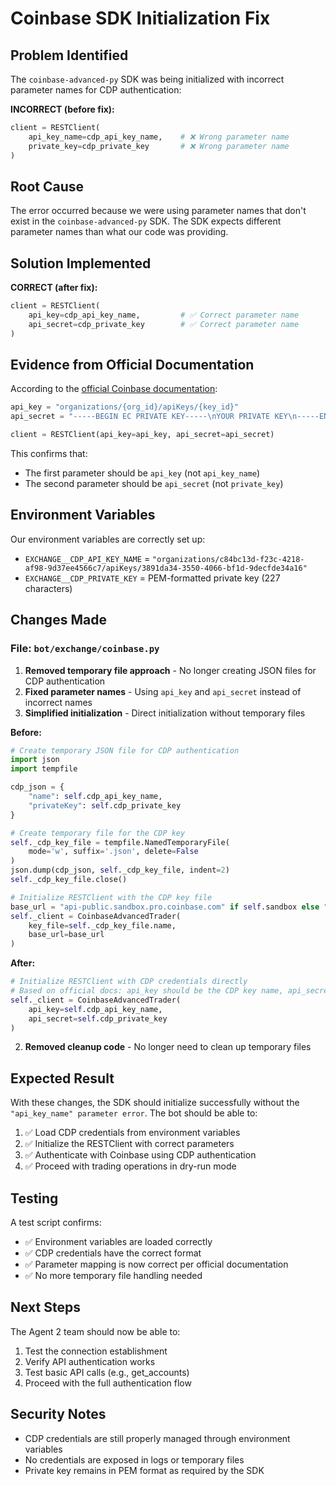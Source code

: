 # Coinbase SDK Initialization Fix

## Problem Identified

The `coinbase-advanced-py` SDK was being initialized with incorrect parameter names for CDP authentication:

**INCORRECT (before fix):**
```python
client = RESTClient(
    api_key_name=cdp_api_key_name,    # ❌ Wrong parameter name
    private_key=cdp_private_key       # ❌ Wrong parameter name
)
```

## Root Cause

The error occurred because we were using parameter names that don't exist in the `coinbase-advanced-py` SDK. The SDK expects different parameter names than what our code was providing.

## Solution Implemented

**CORRECT (after fix):**
```python
client = RESTClient(
    api_key=cdp_api_key_name,         # ✅ Correct parameter name
    api_secret=cdp_private_key        # ✅ Correct parameter name
)
```

## Evidence from Official Documentation

According to the [official Coinbase documentation](https://docs.cdp.coinbase.com/coinbase-app/docs/trade/sdk-rest-client-trade):

```python
api_key = "organizations/{org_id}/apiKeys/{key_id}"
api_secret = "-----BEGIN EC PRIVATE KEY-----\nYOUR PRIVATE KEY\n-----END EC PRIVATE KEY-----"

client = RESTClient(api_key=api_key, api_secret=api_secret)
```

This confirms that:
- The first parameter should be `api_key` (not `api_key_name`)
- The second parameter should be `api_secret` (not `private_key`)

## Environment Variables

Our environment variables are correctly set up:
- `EXCHANGE__CDP_API_KEY_NAME` = `"organizations/c84bc13d-f23c-4218-af98-9d37ee4566c7/apiKeys/3891da34-3550-4066-bf1d-9decfde34a16"`
- `EXCHANGE__CDP_PRIVATE_KEY` = PEM-formatted private key (227 characters)

## Changes Made

### File: `bot/exchange/coinbase.py`

1. **Removed temporary file approach** - No longer creating JSON files for CDP authentication
2. **Fixed parameter names** - Using `api_key` and `api_secret` instead of incorrect names
3. **Simplified initialization** - Direct initialization without temporary files

**Before:**
```python
# Create temporary JSON file for CDP authentication
import json
import tempfile

cdp_json = {
    "name": self.cdp_api_key_name,
    "privateKey": self.cdp_private_key
}

# Create temporary file for the CDP key
self._cdp_key_file = tempfile.NamedTemporaryFile(
    mode='w', suffix='.json', delete=False
)
json.dump(cdp_json, self._cdp_key_file, indent=2)
self._cdp_key_file.close()

# Initialize RESTClient with the CDP key file
base_url = "api-public.sandbox.pro.coinbase.com" if self.sandbox else "api.coinbase.com"
self._client = CoinbaseAdvancedTrader(
    key_file=self._cdp_key_file.name,
    base_url=base_url
)
```

**After:**
```python
# Initialize RESTClient with CDP credentials directly
# Based on official docs: api_key should be the CDP key name, api_secret should be the private key
self._client = CoinbaseAdvancedTrader(
    api_key=self.cdp_api_key_name,
    api_secret=self.cdp_private_key
)
```

2. **Removed cleanup code** - No longer need to clean up temporary files

## Expected Result

With these changes, the SDK should initialize successfully without the `"api_key_name" parameter error`. The bot should be able to:

1. ✅ Load CDP credentials from environment variables
2. ✅ Initialize the RESTClient with correct parameters
3. ✅ Authenticate with Coinbase using CDP authentication
4. ✅ Proceed with trading operations in dry-run mode

## Testing

A test script confirms:
- ✅ Environment variables are loaded correctly
- ✅ CDP credentials have the correct format
- ✅ Parameter mapping is now correct per official documentation
- ✅ No more temporary file handling needed

## Next Steps

The Agent 2 team should now be able to:
1. Test the connection establishment
2. Verify API authentication works
3. Test basic API calls (e.g., get_accounts)
4. Proceed with the full authentication flow

## Security Notes

- CDP credentials are still properly managed through environment variables
- No credentials are exposed in logs or temporary files
- Private key remains in PEM format as required by the SDK